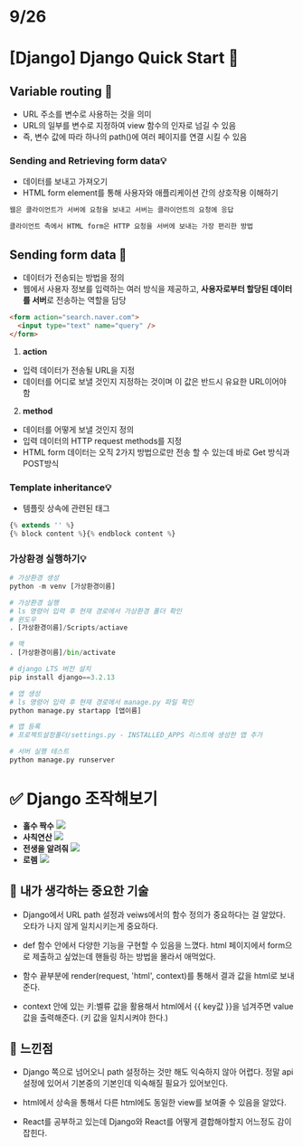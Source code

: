 # 9/26

# [Django] Django Quick Start 📝

## **Variable routing** 💭

- URL 주소를 변수로 사용하는 것을 의미
- URL의 일부를 변수로 지정하여 view 함수의 인자로 넘길 수 있음
- 즉, 변수 값에 따라 하나의 path()에 여러 페이지를 연결 시킬 수 있음

### Sending and Retrieving form data💡

- 데이터를 보내고 가져오기
- HTML form element를 통해 사용자와 애플리케이션 간의 상호작용 이해하기

```js
웹은 클라이언트가 서버에 요청을 보내고 서버는 클라이언트의 요청에 응답

클라이언트 측에서 HTML form은 HTTP 요청을 서버에 보내는 가장 편리한 방법
```

## **Sending form data** 💭

- 데이터가 전송되는 방법을 정의
- 웹에서 사용자 정보를 입력하는 여러 방식을 제공하고, **사용자로부터 할당된 데이터를 서버**로 전송하는 역할을 담당

```html
<form action="search.naver.com">
  <input type="text" name="query" />
</form>
```

1. **action**

- 입력 데이터가 전송될 URL을 지정
- 데이터를 어디로 보낼 것인지 지정하는 것이며 이 값은 반드시 유요한 URL이어야 함

2. **method**

- 데이터를 어떻게 보낼 것인지 정의
- 입력 데이터의 HTTP request methods를 지정
- HTML form 데이터는 오직 2가지 방법으로만 전송 할 수 있는데 바로 Get 방식과 POST방식

### Template inheritance💡

- 템플릿 상속에 관련된 태그

```js
{% extends '' %}
{% block content %}{% endblock content %}
```

### 가상환경 실행하기💡

```py
# 가상환경 생성
python -m venv [가상환경이름]

# 가상환경 실행
# ls 명령어 입력 후 현재 경로에서 가상환경 폴더 확인
# 윈도우
. [가상환경이름]/Scripts/actiave

# 맥
. [가상환경이름]/bin/activate

# django LTS 버전 설치
pip install django==3.2.13

# 앱 생성
# ls 명령어 입력 후 현재 경로에서 manage.py 파일 확인
python manage.py startapp [앱이름]

# 앱 등록
# 프로젝트설정폴더/settings.py - INSTALLED_APPS 리스트에 생성한 앱 추가

# 서버 실행 테스트
python manage.py runserver
```

# ✅ Django 조작해보기

- **홀수 짝수**
  ![](./2022-09-26%20%EC%82%AC%EC%B9%99%EC%97%B0%EC%82%B0.gif)
- **사칙연산**
  ![](./2022-09-26%20%EC%82%AC%EC%B9%99%EC%97%B0%EC%82%B0.gif)
- **전생을 알려줘**
  ![](./2022-09-26%20%EC%A0%84%EC%83%9D%EC%9D%84%20%EC%95%8C%EB%A0%A4%EC%A4%98.gif)
- **로렘**
  ![](./2022-09-26%20%EB%A1%9C%EB%A0%98.gif)

## 🔎 내가 생각하는 중요한 기술

- Django에서 URL path 설정과 veiws에서의 함수 정의가 중요하다는 걸 알았다. 오타가 나지 않게 일치시키는게 중요하다.

- def 함수 안에서 다양한 기능을 구현할 수 있음을 느꼈다. html 페이지에서 form으로 제출하고 싶었는데 핸들링 하는 방법을 몰라서 애먹었다.

- 함수 끝부분에 render(request, 'html', context)를 통해서 결과 값을 html로 보내준다.

- context 안에 있는 키:벨류 값을 활용해서 html에서 {{ key값 }}을 넘겨주면 value값을 출력해준다. (키 값을 일치시켜야 한다.)

## 💎 느낀점

- Django 쪽으로 넘어오니 path 설정하는 것만 해도 익숙하지 않아 어렵다. 정말 api설정에 있어서 기본중의 기본인데 익숙해질 필요가 있어보인다.

- html에서 상속을 통해서 다른 html에도 동일한 view를 보여줄 수 있음을 알았다.

- React를 공부하고 있는데 Django와 React를 어떻게 결합해야할지 어느정도 감이 잡힌다.
